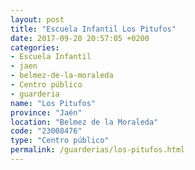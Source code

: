 ```yaml
---
layout: post
title: "Escuela Infantil Los Pitufos"
date: 2017-09-20 20:57:05 +0200
categories:
- Escuela Infantil
- jaen
- belmez-de-la-moraleda
- Centro público
- guarderia
name: "Los Pitufos"
province: "Jaén"
location: "Belmez de la Moraleda"
code: "23008476"
type: "Centro público"
permalink: /guarderias/los-pitufos.html
---
```

